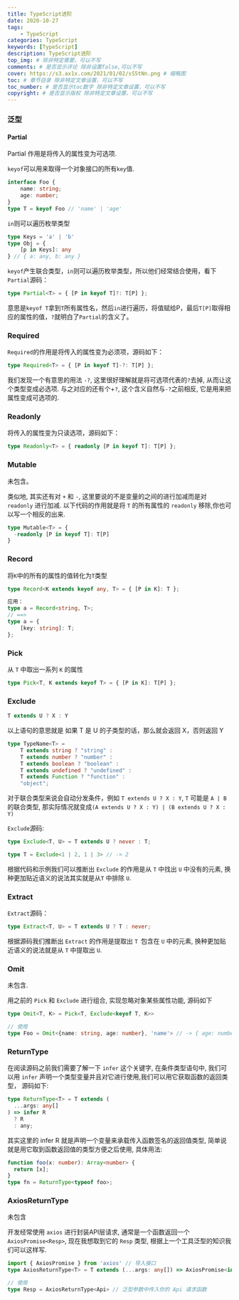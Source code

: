```yaml
---
title: TypeScript进阶
date: 2020-10-27
tags: 
    - TypeScript
categories: TypeScript
keywords: [TypeScript]
description: TypeScript进阶
top_img: # 除非特定需要，可以不写
comments: # 是否显示评论 除非设置false,可以不写
cover: https://s3.ax1x.com/2021/01/02/sS5tNn.png # 缩略图
toc: # 章节目录 除非特定文章设置，可以不写
toc_number: # 是否显示toc数字 除非特定文章设置，可以不写
copyright: # 是否显示版权 除非特定文章设置，可以不写
---
```


### 泛型
#### Partial <P>
Partial 作用是将传入的属性变为可选项.

`keyof`可以用来取得一个对象接口的所有`key`值.
```ts
interface Foo {
    name: string;
    age: number;
}
type T = keyof Foo // 'name' | 'age'
```

`in`则可以遍历枚举类型
```ts
type Keys = 'a' | 'b'
type Obj = {
    [p in Keys]: any
} // { a: any, b: any }
```

`keyof`产生联合类型，`in`则可以遍历枚举类型，所以他们经常结合使用，看下`Partial`源码：
```ts
type Partial<T> = { [P in keyof T]?: T[P] };
```
意思是`keyof T`拿到`T`所有属性名，然后`in`进行遍历，将值赋给P，最后`T[P]`取得相应的属性的值，`?`就明白了`Partial`的含义了。


### Required
`Required`的作用是将传入的属性变为必须项，源码如下：
```ts
type Required<T> = { [P in keyof T]-?: T[P] };
```
我们发现一个有意思的用法 `-?`, 这里很好理解就是将可选项代表的`?`去掉, 从而让这个类型变成必选项. 与之对应的还有个+`?`, 这个含义自然与`-?`之前相反, 它是用来把属性变成可选项的.


### Readonly
将传入的属性变为只读选项，源码如下：
```ts
type Readonly<T> = { readonly [P in keyof T]: T[P] };
```


### Mutable
未包含。

类似地, 其实还有对 `+` 和 `-`, 这里要说的不是变量的之间的进行加减而是对 `readonly` 进行加减.
以下代码的作用就是将 `T` 的所有属性的 `readonly` 移除,你也可以写一个相反的出来.
```ts
type Mutable<T> = {
  -readonly [P in keyof T]: T[P]
}
```


### Record
将`K`中的所有的属性的值转化为`T`类型
```ts
type Record<K extends keyof any, T> = { [P in K]: T };

应用：
type a = Record<string, T>;
// ==>
type a = {
    [key: string]: T;
};
```


### Pick
从 `T` 中取出一系列 `K` 的属性
```ts
type Pick<T, K extends keyof T> = { [P in K]: T[P] };
```


### Exclude
```ts
T extends U ? X : Y
```
以上语句的意思就是 如果 T 是 U 的子类型的话，那么就会返回 X，否则返回 Y

```ts
type TypeName<T> =
    T extends string ? "string" :
    T extends number ? "number" :
    T extends boolean ? "boolean" :
    T extends undefined ? "undefined" :
    T extends Function ? "function" :
    "object";
```

对于联合类型来说会自动分发条件，例如 `T extends U ? X : Y`, `T` 可能是 `A | B` 的联合类型, 那实际情况就变成`(A extends U ? X : Y) | (B extends U ? X : Y)`

`Exclude`源码:
```ts
type Exclude<T, U> = T extends U ? never : T;

type T = Exclude<1 | 2, 1 | 3> // -> 2
```
根据代码和示例我们可以推断出 `Exclude` 的作用是从 `T` 中找出 `U` 中没有的元素, 换种更加贴近语义的说法其实就是从`T` 中排除 `U`.


### Extract
`Extract`源码：
```ts
type Extract<T, U> = T extends U ? T : never;
```
根据源码我们推断出 `Extract` 的作用是提取出 `T `包含在 `U` 中的元素, 换种更加贴近语义的说法就是从 `T` 中提取出 `U`.


### Omit
未包含.

用之前的 `Pick` 和 `Exclude` 进行组合, 实现忽略对象某些属性功能, 源码如下
```ts
type Omit<T, K> = Pick<T, Exclude<keyof T, K>>

// 使用
type Foo = Omit<{name: string, age: number}, 'name'> // -> { age: number }
```


### ReturnType
在阅读源码之前我们需要了解一下 `infer` 这个关键字, 在条件类型语句中, 我们可以用 `infer` 声明一个类型变量并且对它进行使用,我们可以用它获取函数的返回类型， 源码如下:
```ts
type ReturnType<T> = T extends (
  ...args: any[]
) => infer R
  ? R
  : any;
```
其实这里的 infer R 就是声明一个变量来承载传入函数签名的返回值类型, 简单说就是用它取到函数返回值的类型方便之后使用, 具体用法:
```ts
function foo(x: number): Array<number> {
  return [x];
}
type fn = ReturnType<typeof foo>;
```


### AxiosReturnType
未包含

开发经常使用 `axios` 进行封装API层请求, 通常是一个函数返回一个 `AxiosPromise<Resp>`, 现在我想取到它的 `Resp` 类型, 根据上一个工具泛型的知识我们可以这样写.
```ts
import { AxiosPromise } from 'axios' // 导入接口
type AxiosReturnType<T> = T extends (...args: any[]) => AxiosPromise<infer R> ? R : any

// 使用
type Resp = AxiosReturnType<Api> // 泛型参数中传入你的 Api 请求函数
```







<br>
<br>
<br>
